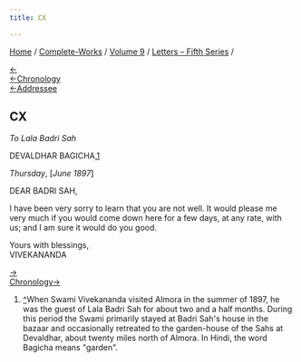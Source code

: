 ```yaml
---
title: CX

---
```

<div>

[Home](../../../index.htm) / [Complete-Works](../../complete_works.htm)
/ [Volume 9](../volume_9_contents.htm) / [Letters – Fifth
Series](letters_fifth_series_contents.htm) /

[←](109_lalajee.htm)  
[←Chronology](../../volume_8/epistles_fourth_series/095_miss_noble.htm)  
[←Addressee](109_lalajee.htm)

## CX

*To Lala Badri Sah*

DEVALDHAR BAGICHA,[1](#fn1)

*Thursday*, \[*June 1897*\]

DEAR BADRI SAH,

I have been very sorry to learn that you are not well. It would please
me very much if you would come down here for a few days, at any rate,
with us; and I am sure it would do you good.

Yours with blessings,  
VIVEKANANDA

[→  
](111_mother.htm)[Chronology→](111_mother.htm)

</div>

1.  [^](#fn1_1)When Swami Vivekananda visited Almora in the summer of
    1897, he was the guest of Lala Badri Sah for about two and a half
    months. During this period the Swami primarily stayed at Badri Sah's
    house in the bazaar and occasionally retreated to the garden-house
    of the Sahs at Devaldhar, about twenty miles north of Almora. In
    Hindi, the word Bagicha means "garden".

